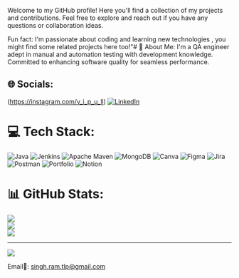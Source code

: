 Welcome to my GitHub profile! Here you'll find a collection of my projects and contributions. Feel free to explore and reach out if you have any questions or collaboration ideas.

Fun fact: I'm passionate about coding and learning new technologies , you might find some related projects here too!"# 💫 About Me:
I'm a QA engineer adept in manual and automation testing with development knowledge. Committed to enhancing software quality for seamless performance.


## 🌐 Socials:
(https://instagram.com/v_i_p_u_ll) [![LinkedIn](https://img.shields.io/badge/LinkedIn-%230077B5.svg?logo=linkedin&logoColor=white)](https://www.linkedin.com/in/ram-shanker-singh-a48217272/) 

# 💻 Tech Stack:
![Java](https://img.shields.io/badge/java-%23ED8B00.svg?style=plastic&logo=openjdk&logoColor=white) ![Jenkins](https://img.shields.io/badge/jenkins-%232C5263.svg?style=plastic&logo=jenkins&logoColor=white) ![Apache Maven](https://img.shields.io/badge/Apache%20Maven-C71A36?style=plastic&logo=Apache%20Maven&logoColor=white) ![MongoDB](https://img.shields.io/badge/MongoDB-%234ea94b.svg?style=plastic&logo=mongodb&logoColor=white) ![Canva](https://img.shields.io/badge/Canva-%2300C4CC.svg?style=plastic&logo=Canva&logoColor=white) ![Figma](https://img.shields.io/badge/figma-%23F24E1E.svg?style=plastic&logo=figma&logoColor=white) ![Jira](https://img.shields.io/badge/jira-%230A0FFF.svg?style=plastic&logo=jira&logoColor=white) ![Postman](https://img.shields.io/badge/Postman-FF6C37?style=plastic&logo=postman&logoColor=white) ![Portfolio](https://img.shields.io/badge/Portfolio-%23000000.svg?style=plastic&logo=firefox&logoColor=#FF7139) ![Notion](https://img.shields.io/badge/Notion-%23000000.svg?style=plastic&logo=notion&logoColor=white)
# 📊 GitHub Stats:
![](https://github-readme-stats.vercel.app/api?username=Vipulprof&theme=radical&hide_border=false&include_all_commits=true&count_private=false)<br/>
![](https://github-readme-streak-stats.herokuapp.com/?user=Vipulprof&theme=radical&hide_border=false)<br/>
![](https://github-readme-stats.vercel.app/api/top-langs/?username=Vipulprof&theme=radical&hide_border=false&include_all_commits=true&count_private=false&layout=compact)

---
[![](https://visitcount.itsvg.in/api?id=Vipulprof&icon=0&color=0)](https://visitcount.itsvg.in)


  
<!-- Proudly created with GPRM ( https://gprm.itsvg.in  ) -->


Email📧: singh.ram.tlp@gmail.com
